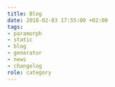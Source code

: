 ```yaml
---
title: Blog
date: 2018-02-03 17:55:00 +02:00
tags:
- paramorph
- static
- blog
- generator
- news
- changelog
role: category
---
```


<div>
  <Feed feed={ paramorph.collections['Posts'].pages } batchSize={ 2 } />
</div>


